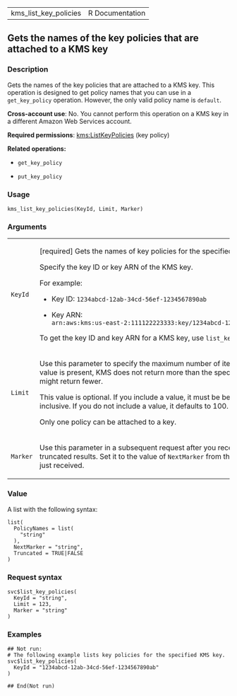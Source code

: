 <table style="width: 100%;">
<tbody>
<tr class="odd">
<td>kms_list_key_policies</td>
<td style="text-align: right;">R Documentation</td>
</tr>
</tbody>
</table>

## Gets the names of the key policies that are attached to a KMS key

### Description

Gets the names of the key policies that are attached to a KMS key. This
operation is designed to get policy names that you can use in a
`get_key_policy` operation. However, the only valid policy name is
`default`.

**Cross-account use**: No. You cannot perform this operation on a KMS
key in a different Amazon Web Services account.

**Required permissions**:
[kms:ListKeyPolicies](https://docs.aws.amazon.com/kms/latest/developerguide/kms-api-permissions-reference.html)
(key policy)

**Related operations:**

-   `get_key_policy`

-   `put_key_policy`

### Usage

    kms_list_key_policies(KeyId, Limit, Marker)

### Arguments

<table>
<colgroup>
<col style="width: 35%" />
<col style="width: 65%" />
</colgroup>
<tbody>
<tr class="odd">
<td><code id="kms_list_key_policies_:_KeyId">KeyId</code></td>
<td><p>[required] Gets the names of key policies for the specified KMS
key.</p>
<p>Specify the key ID or key ARN of the KMS key.</p>
<p>For example:</p>
<ul>
<li><p>Key ID: <code
style="white-space: pre;">⁠1234abcd-12ab-34cd-56ef-1234567890ab⁠</code></p></li>
<li><p>Key ARN: <code
style="white-space: pre;">⁠arn:aws:kms:us-east-2:111122223333:key/1234abcd-12ab-34cd-56ef-1234567890ab⁠</code></p></li>
</ul>
<p>To get the key ID and key ARN for a KMS key, use
<code>list_keys</code> or <code>describe_key</code>.</p></td>
</tr>
<tr class="even">
<td><code id="kms_list_key_policies_:_Limit">Limit</code></td>
<td><p>Use this parameter to specify the maximum number of items to
return. When this value is present, KMS does not return more than the
specified number of items, but it might return fewer.</p>
<p>This value is optional. If you include a value, it must be between 1
and 1000, inclusive. If you do not include a value, it defaults to
100.</p>
<p>Only one policy can be attached to a key.</p></td>
</tr>
<tr class="odd">
<td><code id="kms_list_key_policies_:_Marker">Marker</code></td>
<td><p>Use this parameter in a subsequent request after you receive a
response with truncated results. Set it to the value of
<code>NextMarker</code> from the truncated response you just
received.</p></td>
</tr>
</tbody>
</table>

### Value

A list with the following syntax:

    list(
      PolicyNames = list(
        "string"
      ),
      NextMarker = "string",
      Truncated = TRUE|FALSE
    )

### Request syntax

    svc$list_key_policies(
      KeyId = "string",
      Limit = 123,
      Marker = "string"
    )

### Examples

    ## Not run: 
    # The following example lists key policies for the specified KMS key.
    svc$list_key_policies(
      KeyId = "1234abcd-12ab-34cd-56ef-1234567890ab"
    )

    ## End(Not run)
